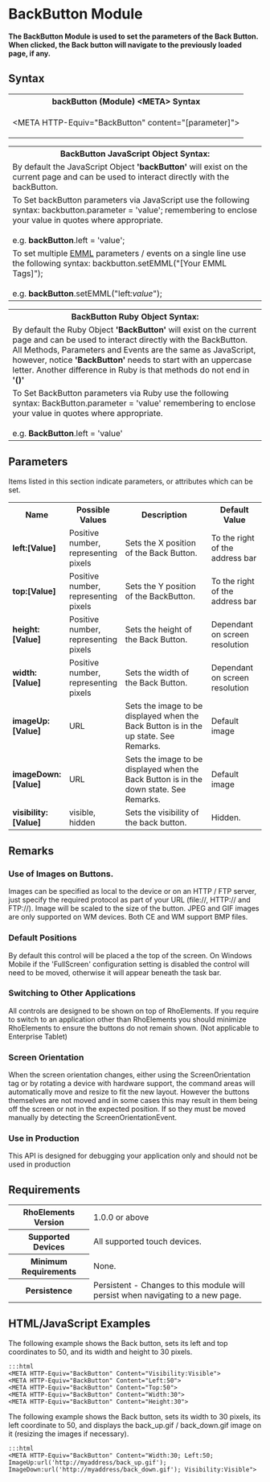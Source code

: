 # BackButton Module
**The BackButton Module is used to set the parameters of the Back Button. When clicked, the Back button will navigate to the previously loaded page, if any.**

## Syntax

<table class="re-table">
	<tr>
		<th class="tableHeading">backButton (Module) &lt;META&gt; Syntax</th>
	</tr>
	<tr>
		<td class="clsSyntaxCells clsOddRow"><p>&lt;META HTTP-Equiv="BackButton" content="[parameter]"&gt;</p></td>
	</tr>
</table>

<table class="re-table">
	<tr>
		<th class="tableHeading">BackButton JavaScript Object Syntax:</th>
	</tr>
	<tr>
		<td class="clsSyntaxCells clsOddRow">
			By default the JavaScript Object <b>'backButton'</b> will exist on the current page and can be used to interact directly with the backButton.
		</td>
	</tr>
	<tr>
		<td class="clsSyntaxCells clsEvenRow">
			To Set backButton parameters via JavaScript use the following syntax: backbutton.parameter = 'value'; remembering to enclose your value in quotes where appropriate.
			<br/><br/>
			e.g. <b>backButton</b>.left = 'value';
		</td>
	</tr>
	<tr>
		<td class="clsSyntaxCells clsOddRow">
			To set multiple <a href="/rhoelements/EMMLOverview">EMML</a> parameters / events on a single line use the following syntax: backbutton.setEMML("[Your EMML Tags]");
			<br/><br/>
			e.g. <b>backButton</b>.setEMML("left:<i>value</i>");
		</td>
	</tr>
</table>

<table class="re-table">
	<tr>
		<th class="tableHeading">BackButton Ruby Object Syntax:</th>
	</tr>
	<tr>
		<td class="clsSyntaxCells clsOddRow">
			By default the Ruby Object <b>'BackButton'</b> will exist on the current page and can be used to interact directly with the BackButton. All Methods, Parameters and Events are the same as JavaScript, however, notice <b>'BackButton'</b> needs to start with an uppercase letter. Another difference in Ruby is that methods do not end in <b>'()'</b>
		</td>
	</tr>
	<tr>
		<td class="clsSyntaxCells clsEvenRow">
			To Set BackButton parameters via Ruby use the following syntax: BackButton.parameter = 'value' remembering to enclose your value in quotes where appropriate.
			<br/><br/>
			e.g. <b>BackButton</b>.left = 'value'
		</td>
	</tr>
</table>

## Parameters
Items listed in this section indicate parameters, or attributes which can be set.

<table class="re-table"><col width="20%"/><col width="20%"/><col width="38%"/><col width="22%"/>
	<tr>
		<th class="tableHeading">Name</th>
		<th class="tableHeading">Possible Values</th>
		<th class="tableHeading">Description</th>
		<th class="tableHeading">Default Value</th>
	</tr>
	<tr>
		<td class="clsSyntaxCells clsOddRow"><b>left:[Value]</b></td>
		<td class="clsSyntaxCells clsOddRow">Positive number, representing pixels</td>
		<td class="clsSyntaxCells clsOddRow">Sets the X position of the Back Button.</td>
		<td class="clsSyntaxCells clsOddRow">To the right of the address bar</td>
	</tr>
	<tr>
		<td class="clsSyntaxCells clsEvenRow"><b>top:[Value]</b></td>
		<td class="clsSyntaxCells clsEvenRow">Positive number, representing pixels</td>
		<td class="clsSyntaxCells clsEvenRow">Sets the Y position of the BackButton.</td>
		<td class="clsSyntaxCells clsEvenRow">To the right of the address bar</td>
	</tr>
	<tr>
		<td class="clsSyntaxCells clsOddRow"><b>height:[Value]</b></td>
		<td class="clsSyntaxCells clsOddRow">Positive number, representing pixels</td>
		<td class="clsSyntaxCells clsOddRow">Sets the height of the Back Button.</td>
		<td class="clsSyntaxCells clsOddRow">Dependant on screen resolution</td>
	</tr>
	<tr>
		<td class="clsSyntaxCells clsEvenRow"><b>width:[Value]</b></td>
		<td class="clsSyntaxCells clsEvenRow">Positive number, representing pixels</td>
		<td class="clsSyntaxCells clsEvenRow">Sets the width of the Back Button.</td>
		<td class="clsSyntaxCells clsEvenRow">Dependant on screen resolution</td>
	</tr>
	<tr>
		<td class="clsSyntaxCells clsOddRow"><b>imageUp:[Value]</b></td>
		<td class="clsSyntaxCells clsOddRow">URL</td>
		<td class="clsSyntaxCells clsOddRow">Sets the image to be displayed when the Back Button is in the up state.  See Remarks.</td>
		<td class="clsSyntaxCells clsOddRow">Default image</td>
	</tr>
	<tr>
		<td class="clsSyntaxCells clsEvenRow"><b>imageDown:[Value]</b></td>
		<td class="clsSyntaxCells clsEvenRow">URL</td>
		<td class="clsSyntaxCells clsEvenRow">Sets the image to be displayed when the Back Button is in the down state. See Remarks.</td>
		<td class="clsSyntaxCells clsEvenRow">Default image</td>
	</tr>
	<tr>
		<td class="clsSyntaxCells clsOddRow"><b>visibility:[Value]</b></td>
		<td class="clsSyntaxCells clsOddRow">visible, hidden</td>
		<td class="clsSyntaxCells clsOddRow">Sets the visibility of the back button.</td>
		<td class="clsSyntaxCells clsOddRow">Hidden.</td>
	</tr>
</table>

## Remarks
### Use of Images on Buttons.
Images can be specified as local to the device or on an HTTP / FTP server, just specify the required protocol as part of your URL (file://\, HTTP:// and FTP://). Image will be scaled to the size of the button. JPEG and GIF images are only supported on WM devices. Both CE and WM support BMP files.

### Default Positions
By default this control will be placed a the top of the screen. On Windows Mobile if the 'FullScreen' configuration setting is disabled the control will need to be moved, otherwise it will appear beneath the task bar.

### Switching to Other Applications
All controls are designed to be shown on top of RhoElements. If you require to switch to an application other than RhoElements you should minimize RhoElements to ensure the buttons do not remain shown. (Not applicable to Enterprise Tablet)

### Screen Orientation
When the screen orientation changes, either using the ScreenOrientation tag or by rotating a device with hardware support, the command areas will automatically move and resize to fit the new layout. However the buttons themselves are not moved and in some cases this may result in them being off the screen or not in the expected position. If so they must be moved manually by detecting the ScreenOrientationEvent.

### Use in Production
This API is designed for debugging your application only and should not be used in production

## Requirements

<table class="re-table">
	<tr>
		<th class="tableHeading">RhoElements Version</th>
		<td class="clsSyntaxCell clsEvenRow">1.0.0 or above</td>
	</tr>
	<tr>
		<th class="tableHeading">Supported Devices</th>
		<td class="clsSyntaxCell clsOddRow">All supported touch devices.</td>
	</tr>
	<tr>
		<th class="tableHeading">Minimum Requirements</th>
		<td class="clsSyntaxCell clsOddRow">None.</td>
	</tr>
	<tr>
		<th class="tableHeading">Persistence</th>
		<td class="clsSyntaxCell clsEvenRow">Persistent - Changes to this module will persist when navigating to a new page.</td>
	</tr>
</table>

## HTML/JavaScript Examples
The following example shows the Back button, sets its left and top coordinates to 50, and its width and height to 30 pixels.

	:::html
	<META HTTP-Equiv="BackButton" Content="Visibility:Visible">
	<META HTTP-Equiv="BackButton" Content="Left:50">
	<META HTTP-Equiv="BackButton" Content="Top:50">
	<META HTTP-Equiv="BackButton" Content="Width:30">
	<META HTTP-Equiv="BackButton" Content="Height:30">

The following example shows the Back button, sets its width to 30 pixels, its left coordinate to 50, and displays the back_up.gif / back_down.gif image on it (resizing the images if necessary).

	:::html
	<META HTTP-Equiv="BackButton" Content="Width:30; Left:50; ImageUp:url('http://myaddress/back_up.gif'); ImageDown:url('http://myaddress/back_down.gif'); Visibility:Visible">